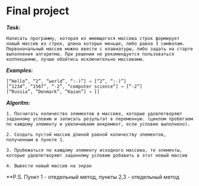 # Final project

***Task:*** 

    Написать программу, которая из имеющегося массива строк формирует новый массив из строк, длина которых меньше, либо равна 3 символам. Первоначальный массив можно ввести с клавиатуры, либо задать на старте выполнения алгоритма. При решении не рекомендуется пользоваться коллекциями, лучше обойтись исключительно массивами.

***Examples:***

    [“Hello”, “2”, “world”, “:-)”] → [“2”, “:-)”]
    [“1234”, “1567”, “-2”, “computer science”] → [“-2”]
    [“Russia”, “Denmark”, “Kazan”] → []

***Algoritm:***

    1. Посчитать количество элементов в массиве, которые удовлетворяют заданному условию и записать результат в переменную. (циклом пробегаем по каждому элементу и увеличиваем инкремент, если условие выполнено).

    2. Создать пустой массив длиной равной количеству элементов, полученным в пункте 1.

    3. Пробежаться по каждому элементу исходного массива, те элементы, которые удовлетворяют заданному условию добавить в этот новый массив

    4. Вывести новый массив на экран 


**P.S. Пункт 1 - отедельный метод, пункты 2,3 - отедельный метод
